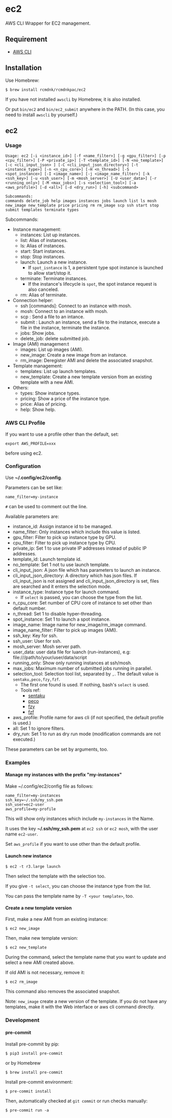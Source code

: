 # ec2

AWS CLI Wrapper for EC2 management.

## Requirement

- [AWS CLI](https://aws.amazon.com/cli/)

## Installation

Use Homebrew:

```
$ brew install rcmdnk/rcmdnkpac/ec2
```

If you have not installed `awscli` by Homebrew, it is also installed.

Or put `bin/ec2` and `bin/ec2_submit` anywhere in the PATH.
(In this case, you need to install `awscli` by yourself.)

## ec2

### Usage

```
Usage: ec2 [-i <instance_id>] [-f <name_filter>] [-g <gpu_filter>] [-p <cpu_filter>] [-P <private_ip>] [-T <template_id>] [-N <no_template>] [-c <cli_input_json> ] [-C <cli_input_json_directory>] [-t <instance_type>] [-n <n_cpu_core>] [-H <n_thread>] [-S <spot_instance>] [-I <image_name>] [-j <image_name_filter>] [-k <ssh_key>] [-u <ssh_user>] [-m <mosh_server>] [-U <user_data>] [-r <running_only>] [-M <max_jobs>] [-s <selection_tool>] [-a <aws_profile>] [-d <all>] [-d <dry_run>] [-h] <subcommand>

Subcommands:
commands delete_job help images instances jobs launch list ls mosh new_image new_template price pricing rm rm_image scp ssh start stop submit templates terminate types
```

Subcommands:

- Instance management:
  - instances: List up instances.
  - list: Alias of instances.
  - ls: Alias of instances.
  - start: Start instances.
  - stop: Stop instances.
  - launch: Launch a new instance.
    - If `spot_isntance` is 1, a persistent type spot instance is launched to allow start/stop it.
  - terminate: Terminate instances.
    - If the instance's lifecycle is `spot`, the spot instance request is also canceled.
  - rm: Alias of terminate.
- Connection helper:
  - ssh \[commands\]: Connect to an instance with mosh.
  - mosh: Connect to an instance with mosh.
  - scp <file>: Send a file to an intance.
  - submit <file>: Launch an instance, send a file to the instance, execute a file in the instance, terminate the instance.
  - jobs: Show jobs.
  - delete_job: delete submitted job.
- Image (AMI) managemen:t
  - images: List up images (AMI).
  - new_image: Create a new image from an instance.
  - rm_image: Deregister AMI and delete the associated snapshot.
- Template management:
  - templates: List up launch templates.
  - new_template: Create a new template version from an existing template with a new AMI.
- Others:
  - types: Show instance types.
  - pricing: Show a price of the instance type.
  - price: Alias of pricing.
  - help: Show help.

### AWS CLI Profile

If you want to use a profile other than the default,
set:

```
export AWS_PROFILE=xxx
```

before using ec2.

### Configuration

Use **~/.config/ec2/config**.

Parameters can be set like:

```
name_filter=my-instance
```

`#` can be used to comment out the line.

Available parameters are:

- instance_id: Assign instance id to be managed.
- name_filter: Only instances which include this value is listed.
- gpu_filter: Filter to pick up instance type by GPU.
- cpu_filter: Filter to pick up instance type by CPU.
- private_ip: Set 1 to use private IP addresses instead of public IP addresses.
- template_id: Launch template id.
- no_template: Set 1 not tu use launch template.
- cli_input_json: A json file which has parameters to launch an instance.
- cli_input_json_directory: A directory which has json files. If cli_input_json is not assigned and cli_input_json_directory is set, files are searched and it enters the selection mode.
- instance_type: Instance type for launch command.
  - If `select` is passed, you can choose the type from the list.
- n_cpu_core: Set number of CPU core of instance to set other than default number.
- n_thread: Set 1 to disable hyper-threading.
- spot_instance: Set 1 to launch a spot instance.
- image_name: Image name for new_image/rm_image command.
- image_name_filter: Filter to pick up images (AMI).
- ssh_key: Key for ssh.
- ssh_user: User for ssh.
- mosh_server: Mosh server path.
- user_data: user data file for luanch (run-instances), e.g: file:///path/to/your/user/data/script
- running_only: Show only running instances at ssh/mosh.
- max_jobs: Maximum number of submitted jobs running in parallel.
- selection_tool: Selection tool list, separated by `,`. The default value is `sentaku,peco,fzy,fzf`.
  - The first one found is used. If nothing, bash's `select` is used.
  - Tools ref:
    - [sentaku](https://github.com/rcmdnk/sentaku/)
    - [peco](https://github.com/peco/peco)
    - [fzy](https://github.com/jhawthorn/fzy)
    - [fzf](https://github.com/junegunn/fzf)
- aws_profile: Profile name for aws cli (if not specified, the default profile is used.)
- all: Set 1 to ignore filters.
- dry_run: Set 1 to run as dry run mode (modification commands are not executed.)

These parameters can be set by arguments, too.

### Examples

#### Manage my instances with the prefix "my-instances"

Make ~/.config/ec2/config file as follows:

```
name_filter=my-instances
ssh_key=~/.ssh/my_ssh.pem
ssh_user=ec2-user
aws_profile=my-profile
```

This will show only instances which include `my-instances` in the Name.

It uses the key **~/.ssh/my_ssh.pem** at `ec2 ssh` or `ec2 mosh`, with the user name `ec2-user`.

Set `aws_profile` if you want to use other than the default profile.

#### Launch new instance

```
$ ec2 -t r3.large launch
```

Then select the template with the selection too.

If you give `-t select`, you can choose the instance type from the list.

You can pass the template name by `-T <your template>`, too.

#### Create a new template version

First, make a new AMI from an existing instance:

```
$ ec2 new_image
```

Then, make new template version:

```
$ ec2 new_template
```

During the command, select the template name that you want to update
and select a new AMI created above.

If old AMI is not necessary, remove it:

```
$ ec2 rm_image
```

This command also removes the associated snapshot.

Note: `new_image` create a new version of the template. If you do not have any templates,
make it with the Web interface or aws cli command directly.

### Development

#### pre-commit

Install pre-commit by pip:

```
$ pip3 install pre-commit
```

or by Homebrew

```
$ brew install pre-commit
```

Install pre-commit environment:

```
$ pre-commit install
```

Then, automatically checked at `git commit` or run checks manually:

```
$ pre-commit run -a
```
